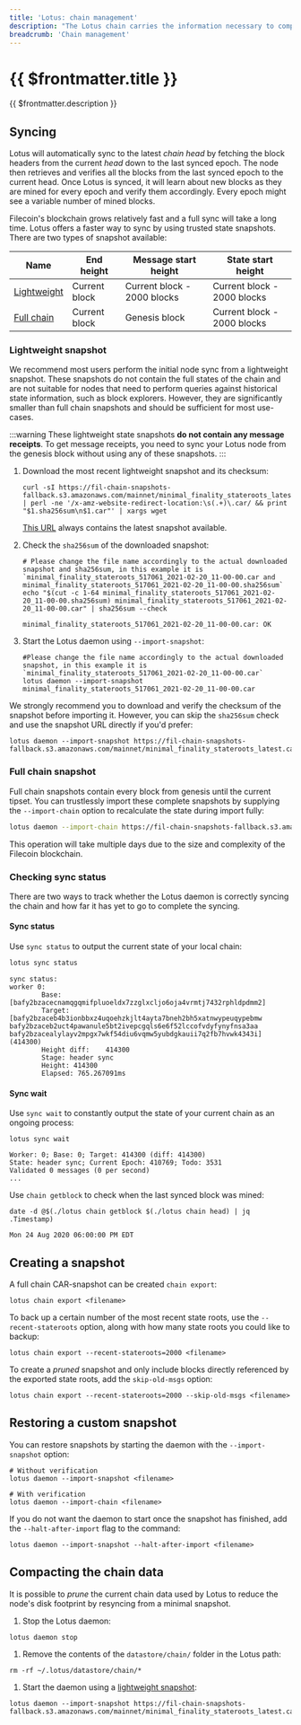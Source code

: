 ```yaml
---
title: 'Lotus: chain management'
description: "The Lotus chain carries the information necessary to compute the current state of the Filecoin network. This guide explains how to manage several aspects of the chain, including how to decrease your node's sync-time by loading the chain from a snapshot."
breadcrumb: 'Chain management'
---
```


# {{ $frontmatter.title }}

{{ $frontmatter.description }}

## Syncing

Lotus will automatically sync to the latest _chain head_ by fetching the block headers from the current _head_ down to the last synced epoch. The node then retrieves and verifies all the blocks from the last synced epoch to the current head. Once Lotus is synced, it will learn about new blocks as they are mined for every epoch and verify them accordingly. Every epoch might see a variable number of mined blocks.

Filecoin's blockchain grows relatively fast and a full sync will take a long time. Lotus offers a faster way to sync by using trusted state snapshots. There are two types of snapshot available:

| Name                                 | End height    | Message start height        | State start height          |
| ------------------------------------ | ------------- | --------------------------- | --------------------------- |
| [Lightweight](#lightweight-snapshot) | Current block | Current block - 2000 blocks | Current block - 2000 blocks |
| [Full chain](#full-chain-snapshot)   | Current block | Genesis block               | Current block - 2000 blocks |

### Lightweight snapshot

We recommend most users perform the initial node sync from a lightweight snapshot. These snapshots do not contain the full states of the chain and are not suitable for nodes that need to perform queries against historical state information, such as block explorers. However, they are significantly smaller than full chain snapshots and should be sufficient for most use-cases.

:::warning
These lightweight state snapshots **do not contain any message receipts**. To get message receipts, you need to sync your Lotus node from the genesis block without using any of these snapshots.
:::

1. Download the most recent lightweight snapshot and its checksum:

    ```shell
    curl -sI https://fil-chain-snapshots-fallback.s3.amazonaws.com/mainnet/minimal_finality_stateroots_latest.car | perl -ne '/x-amz-website-redirect-location:\s(.+)\.car/ && print "$1.sha256sum\n$1.car"' | xargs wget
    ```

    [This URL](https://fil-chain-snapshots-fallback.s3.amazonaws.com/mainnet/minimal_finality_stateroots_latest.car) always contains the latest snapshot available.

1. Check the `sha256sum` of the downloaded snapshot:

    ```shell with-output
    # Please change the file name accordingly to the actual downloaded snapshot and sha256sum, in this example it is `minimal_finality_stateroots_517061_2021-02-20_11-00-00.car and minimal_finality_stateroots_517061_2021-02-20_11-00-00.sha256sum`
    echo "$(cut -c 1-64 minimal_finality_stateroots_517061_2021-02-20_11-00-00.sha256sum) minimal_finality_stateroots_517061_2021-02-20_11-00-00.car" | sha256sum --check
    ```
    ```
    minimal_finality_stateroots_517061_2021-02-20_11-00-00.car: OK
    ```

1. Start the Lotus daemon using `--import-snapshot`:

    ```shell
    #Please change the file name accordingly to the actual downloaded snapshot, in this example it is `minimal_finality_stateroots_517061_2021-02-20_11-00-00.car`
    lotus daemon --import-snapshot minimal_finality_stateroots_517061_2021-02-20_11-00-00.car
    ```

We strongly recommend you to download and verify the checksum of the snapshot before importing it. However, you can skip the `sha256sum` check and use the snapshot URL directly if you'd prefer:

```shell
lotus daemon --import-snapshot https://fil-chain-snapshots-fallback.s3.amazonaws.com/mainnet/minimal_finality_stateroots_latest.car
```

### Full chain snapshot

Full chain snapshots contain every block from genesis until the current tipset. You can trustlessly import these complete snapshots by supplying the `--import-chain` option to recalculate the state during import fully:

```sh
lotus daemon --import-chain https://fil-chain-snapshots-fallback.s3.amazonaws.com/mainnet/complete_chain_with_finality_stateroots_latest.car
```

This operation will take multiple days due to the size and complexity of the Filecoin blockchain.

### Checking sync status

There are two ways to track whether the Lotus daemon is correctly syncing the chain and how far it has yet to go to complete the syncing.

#### Sync status

Use `sync status` to output the current state of your local chain:

````sh with-output
lotus sync status
````
````
sync status:
worker 0:
        Base:   [bafy2bzacecnamqgqmifpluoeldx7zzglxcljo6oja4vrmtj7432rphldpdmm2]
        Target: [bafy2bzaceb4b3ionbbxz4uqoehzkjlt4ayta7bneh2bh5xatnwypeuqypebmw bafy2bzaceb2uct4pawanule5bt2ivepcgqls6e6f52lccofvdyfynyfnsa3aa bafy2bzacealylayv2mpgx7wkf54diu6vqmw5yubdgkauii7q2fb7hvwk4343i] (414300)
        Height diff:    414300
        Stage: header sync
        Height: 414300
        Elapsed: 765.267091ms
````

#### Sync wait

Use `sync wait` to constantly output the state of your current chain as an ongoing process:

```shell with-output
lotus sync wait
```
```
Worker: 0; Base: 0; Target: 414300 (diff: 414300)
State: header sync; Current Epoch: 410769; Todo: 3531
Validated 0 messages (0 per second)
...
````

Use `chain getblock` to check when the last synced block was mined:

```shell with-output
date -d @$(./lotus chain getblock $(./lotus chain head) | jq .Timestamp)
```
```
Mon 24 Aug 2020 06:00:00 PM EDT
```

## Creating a snapshot

A full chain CAR-snapshot can be created `chain export`:

```shell
lotus chain export <filename>
```

To back up a certain number of the most recent state roots, use the `--recent-stateroots` option, along with how many state roots you could like to backup:

```shell
lotus chain export --recent-stateroots=2000 <filename>
```

To create a _pruned_ snapshot and only include blocks directly referenced by the exported state roots, add the `skip-old-msgs` option:

```shell
lotus chain export --recent-stateroots=2000 --skip-old-msgs <filename>
```

## Restoring a custom snapshot

You can restore snapshots by starting the daemon with the `--import-snapshot` option:

```shell
# Without verification
lotus daemon --import-snapshot <filename>

# With verification
lotus daemon --import-chain <filename>
```

If you do not want the daemon to start once the snapshot has finished, add the `--halt-after-import` flag to the command:

```shell
lotus daemon --import-snapshot --halt-after-import <filename>
```

## Compacting the chain data

It is possible to _prune_ the current chain data used by Lotus to reduce the node's disk footprint by resyncing from a minimal snapshot.

1. Stop the Lotus daemon:

```shell
lotus daemon stop
```

1. Remove the contents of the `datastore/chain/` folder in the Lotus path:

```shell
rm -rf ~/.lotus/datastore/chain/*
```

1. Start the daemon using a [lightweight snapshot](#lightweight-snapshot):

```shell
lotus daemon --import-snapshot https://fil-chain-snapshots-fallback.s3.amazonaws.com/mainnet/minimal_finality_stateroots_latest.car
```
